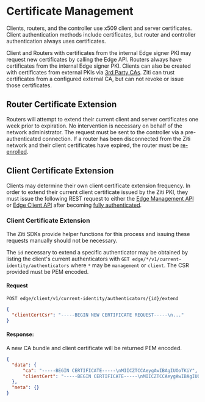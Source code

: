 # Certificate Management

Clients, routers, and the controller use x509 client and server certificates. Client authentication
methods include certificates, but router and controller authentication always uses certificates.

Client and Routers with certificates from the internal Edge signer PKI may request new certificates by calling the Edge API.
Routers always have certificates from the internal Edge signer PKI. Clients can also be created with certificates from external
PKIs via [3rd Party CAs](./third-party-cas). Ziti can trust certificates from a configured external CA, but can not revoke or issue those certificates.

## Router Certificate Extension

Routers will attempt to extend their current client and server certificates one week prior to expiration. No
intervention is necessary on behalf of the network administrator. The request must be sent to the controller via a 
pre-authenticated connection. If a router has been disconnected from the Ziti network and their client certificates
have expired, the router must be [re-enrolled](../enrollment#router-enrollment-extension).

## Client Certificate Extension

Clients may determine their own client certificate extension frequency. In order to extend their current client 
certificate issued by the Ziti PKI, they must issue the following REST request to either the 
[Edge Management API](/docs/reference/developer/api#edge-management-api) or [Edge Client API](/docs/reference/developer/api#edge-client-api) 
after becoming [fully authenticated](./auth#full-vs-partial-authentication).

### Client Certificate Extension

The Ziti SDKs provide helper functions for this process and issuing these requests manually should not be necessary.

The `id` necessary to extend a specific authenticator may be obtained by listing the client's current authenticators
with `GET edge/*/v1/current-identity/authenticators` where `*` may be `management` or `client`. The CSR provided
must be PEM encoded.

#### Request
`POST edge/client/v1/current-identity/authenticators/{id}/extend`
```json
{
  "clientCertCsr": "-----BEGIN NEW CERTIFICATE REQUEST-----\n..."
}
```

#### Response:
A new CA bundle and client certificate will be returned PEM encoded.

```json
{
  "data": {
      "ca": "-----BEGIN CERTIFICATE-----\nMIICZTCCAeygAwIBAgIUOoTKiY",
      "clientCert": "-----BEGIN CERTIFICATE-----\nMIICZTCCAeygAwIBAgIUOoTKiY"
  },
  "meta": {}
}
```
